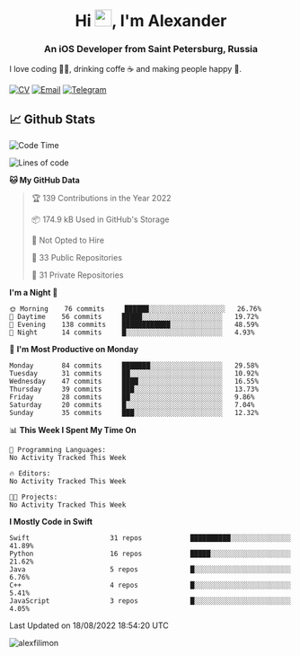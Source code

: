 <h1 align="center">Hi <img src="https://raw.githubusercontent.com/MartinHeinz/MartinHeinz/master/wave.gif" width="30px">, I'm Alexander</h1>
<h3 align="center">An iOS Developer from Saint Petersburg, Russia</h3>

I love coding 👨‍💻, drinking coffe ☕️ and making people happy 🎊.

[![CV](https://img.shields.io/badge/CV-Александр%20Филимонов-14b420)](http://alexfilimon.github.io/)
[![Email](https://img.shields.io/badge/Email-as.filimonov@mail.ru-f39f37)](mailto:as.filimonov@mail.ru)
[![Telegram](https://img.shields.io/badge/Telegram-alexfilimon-1686b1)](https://t.me/alexfilimon)

## 📈 Github Stats

<!--START_SECTION:waka-->
![Code Time](http://img.shields.io/badge/Code%20Time-0%20secs-blue)

![Lines of code](https://img.shields.io/badge/From%20Hello%20World%20I%27ve%20Written-253%20Thousand%20lines%20of%20code-blue)

**🐱 My GitHub Data** 

> 🏆 139 Contributions in the Year 2022
 > 
> 📦 174.9 kB Used in GitHub's Storage 
 > 
> 🚫 Not Opted to Hire
 > 
> 📜 33 Public Repositories 
 > 
> 🔑 31 Private Repositories  
 > 
**I'm a Night 🦉** 

```text
🌞 Morning    76 commits     ██████░░░░░░░░░░░░░░░░░░░   26.76% 
🌆 Daytime    56 commits     █████░░░░░░░░░░░░░░░░░░░░   19.72% 
🌃 Evening    138 commits    ████████████░░░░░░░░░░░░░   48.59% 
🌙 Night      14 commits     █░░░░░░░░░░░░░░░░░░░░░░░░   4.93%

```
📅 **I'm Most Productive on Monday** 

```text
Monday       84 commits     ███████░░░░░░░░░░░░░░░░░░   29.58% 
Tuesday      31 commits     ██░░░░░░░░░░░░░░░░░░░░░░░   10.92% 
Wednesday    47 commits     ████░░░░░░░░░░░░░░░░░░░░░   16.55% 
Thursday     39 commits     ███░░░░░░░░░░░░░░░░░░░░░░   13.73% 
Friday       28 commits     ██░░░░░░░░░░░░░░░░░░░░░░░   9.86% 
Saturday     20 commits     █░░░░░░░░░░░░░░░░░░░░░░░░   7.04% 
Sunday       35 commits     ███░░░░░░░░░░░░░░░░░░░░░░   12.32%

```


📊 **This Week I Spent My Time On** 

```text
💬 Programming Languages: 
No Activity Tracked This Week

🔥 Editors: 
No Activity Tracked This Week

🐱‍💻 Projects: 
No Activity Tracked This Week

```

**I Mostly Code in Swift** 

```text
Swift                    31 repos            ██████████░░░░░░░░░░░░░░░   41.89% 
Python                   16 repos            █████░░░░░░░░░░░░░░░░░░░░   21.62% 
Java                     5 repos             █░░░░░░░░░░░░░░░░░░░░░░░░   6.76% 
C++                      4 repos             █░░░░░░░░░░░░░░░░░░░░░░░░   5.41% 
JavaScript               3 repos             █░░░░░░░░░░░░░░░░░░░░░░░░   4.05%

```



 Last Updated on 18/08/2022 18:54:20 UTC
<!--END_SECTION:waka-->

<img align="center" src="https://github-readme-stats.vercel.app/api?username=alexfilimon&show_icons=true" alt="alexfilimon" />
